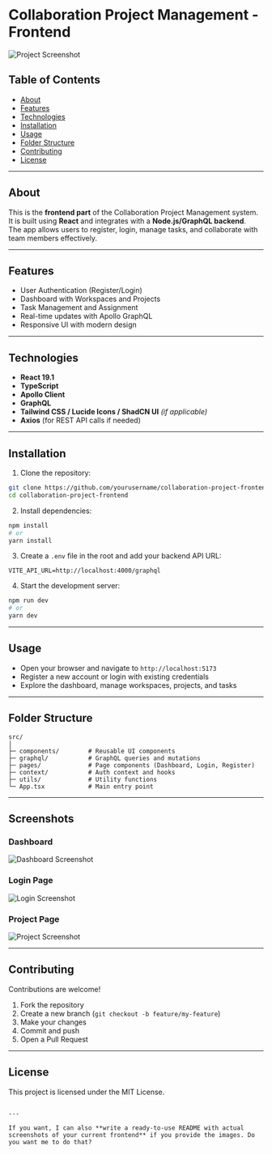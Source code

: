 
# Collaboration Project Management - Frontend

![Project Screenshot](./screenshots/dashboard.jpg)

## Table of Contents

- [About](#about)
- [Features](#features)
- [Technologies](#technologies)
- [Installation](#installation)
- [Usage](#usage)
- [Folder Structure](#folder-structure)
- [Contributing](#contributing)
- [License](#license)

---

## About

This is the **frontend part** of the Collaboration Project Management system.  
It is built using **React** and integrates with a **Node.js/GraphQL backend**.  
The app allows users to register, login, manage tasks, and collaborate with team members effectively.

---

## Features

- User Authentication (Register/Login)
- Dashboard with Workspaces and Projects
- Task Management and Assignment
- Real-time updates with Apollo GraphQL
- Responsive UI with modern design

---

## Technologies

- **React 19.1**
- **TypeScript**
- **Apollo Client**
- **GraphQL**
- **Tailwind CSS / Lucide Icons / ShadCN UI** *(if applicable)*
- **Axios** (for REST API calls if needed)

---

## Installation

1. Clone the repository:

```bash
git clone https://github.com/yourusername/collaboration-project-frontend.git
cd collaboration-project-frontend
````

2. Install dependencies:

```bash
npm install
# or
yarn install
```

3. Create a `.env` file in the root and add your backend API URL:

```env
VITE_API_URL=http://localhost:4000/graphql
```

4. Start the development server:

```bash
npm run dev
# or
yarn dev
```

---

## Usage

* Open your browser and navigate to `http://localhost:5173`
* Register a new account or login with existing credentials
* Explore the dashboard, manage workspaces, projects, and tasks

---

## Folder Structure

```
src/
│
├─ components/        # Reusable UI components
├─ graphql/           # GraphQL queries and mutations
├─ pages/             # Page components (Dashboard, Login, Register)
├─ context/           # Auth context and hooks
├─ utils/             # Utility functions
└─ App.tsx            # Main entry point
```

---

## Screenshots

### Dashboard

![Dashboard Screenshot](./screenshots/workspace.jpg)

### Login Page

![Login Screenshot](./screenshots/login.jpg)

### Project Page

![Project Screenshot](./screenshots/project.jpg)

---

## Contributing

Contributions are welcome!

1. Fork the repository
2. Create a new branch (`git checkout -b feature/my-feature`)
3. Make your changes
4. Commit and push
5. Open a Pull Request

---

## License

This project is licensed under the MIT License.

```  

---

If you want, I can also **write a ready-to-use README with actual screenshots of your current frontend** if you provide the images. Do you want me to do that?
```
